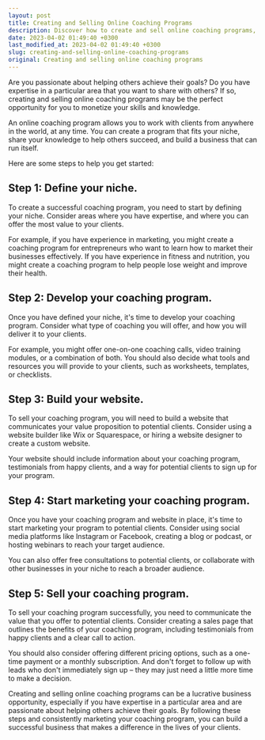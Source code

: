 ```yaml
---
layout: post
title: Creating and Selling Online Coaching Programs
description: Discover how to create and sell online coaching programs, and monetize your expertise with a business that can run itself.
date: 2023-04-02 01:49:40 +0300
last_modified_at: 2023-04-02 01:49:40 +0300
slug: creating-and-selling-online-coaching-programs
original: Creating and selling online coaching programs
---
```

Are you passionate about helping others achieve their goals? Do you have expertise in a particular area that you want to share with others? If so, creating and selling online coaching programs may be the perfect opportunity for you to monetize your skills and knowledge.

An online coaching program allows you to work with clients from anywhere in the world, at any time. You can create a program that fits your niche, share your knowledge to help others succeed, and build a business that can run itself.

Here are some steps to help you get started:

## Step 1: Define your niche.

To create a successful coaching program, you need to start by defining your niche. Consider areas where you have expertise, and where you can offer the most value to your clients.

For example, if you have experience in marketing, you might create a coaching program for entrepreneurs who want to learn how to market their businesses effectively. If you have experience in fitness and nutrition, you might create a coaching program to help people lose weight and improve their health.

## Step 2: Develop your coaching program.

Once you have defined your niche, it's time to develop your coaching program. Consider what type of coaching you will offer, and how you will deliver it to your clients.

For example, you might offer one-on-one coaching calls, video training modules, or a combination of both. You should also decide what tools and resources you will provide to your clients, such as worksheets, templates, or checklists.

## Step 3: Build your website.

To sell your coaching program, you will need to build a website that communicates your value proposition to potential clients. Consider using a website builder like Wix or Squarespace, or hiring a website designer to create a custom website.

Your website should include information about your coaching program, testimonials from happy clients, and a way for potential clients to sign up for your program.

## Step 4: Start marketing your coaching program.

Once you have your coaching program and website in place, it's time to start marketing your program to potential clients. Consider using social media platforms like Instagram or Facebook, creating a blog or podcast, or hosting webinars to reach your target audience.

You can also offer free consultations to potential clients, or collaborate with other businesses in your niche to reach a broader audience.

## Step 5: Sell your coaching program.

To sell your coaching program successfully, you need to communicate the value that you offer to potential clients. Consider creating a sales page that outlines the benefits of your coaching program, including testimonials from happy clients and a clear call to action.

You should also consider offering different pricing options, such as a one-time payment or a monthly subscription. And don't forget to follow up with leads who don't immediately sign up – they may just need a little more time to make a decision.

Creating and selling online coaching programs can be a lucrative business opportunity, especially if you have expertise in a particular area and are passionate about helping others achieve their goals. By following these steps and consistently marketing your coaching program, you can build a successful business that makes a difference in the lives of your clients.